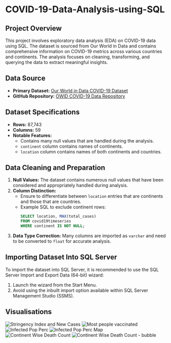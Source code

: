 # COVID-19-Data-Analysis-using-SQL

## Project Overview

This project involves exploratory data analysis (EDA) on COVID-19 data using SQL. The dataset is sourced from Our World in Data and contains comprehensive information on COVID-19 metrics across various countries and continents. The analysis focuses on cleaning, transforming, and querying the data to extract meaningful insights.

## Data Source

- **Primary Dataset:** [Our World in Data COVID-19 Dataset](https://covid.ourworldindata.org/data/owid-covid-data.xlsx)
- **GitHub Repository:** [OWID COVID-19 Data Repository](https://github.com/owid/covid-19-data/tree/master/public/data)

## Dataset Specifications

- **Rows:** 87,743
- **Columns:** 59
- **Notable Features:**
  - Contains many null values that are handled during the analysis.
  - `continent` column contains names of continents.
  - `location` column contains names of both continents and countries.

## Data Cleaning and Preparation

1. **Null Values:** The dataset contains numerous null values that have been considered and appropriately handled during analysis.
2. **Column Distinction:**
   - Ensure to differentiate between `location` entries that are continents and those that are countries.
   - Example SQL to exclude continent rows:
     ```sql
     SELECT location, MAX(total_cases)
     FROM covid19timeseries
     WHERE continent IS NOT NULL;
     ```
3. **Data Type Correction:** Many columns are imported as `varchar` and need to be converted to `float` for accurate analysis.

## Importing Dataset Into SQL Server

To import the dataset into SQL Server, it is recommended to use the SQL Server Import and Export Data (64-bit) wizard:

1. Launch the wizard from the Start Menu.
2. Avoid using the inbuilt import option available within SQL Server Management Studio (SSMS).

## Visualisations
![Stringency Index and New Cases](https://github.com/krishnarathore12/COVID-19-EDA-using-SQL/assets/86671142/f474a776-43a9-4c0d-809d-9a814b258310)
![Most people vaccinated](https://github.com/krishnarathore12/COVID-19-EDA-using-SQL/assets/86671142/9803b7b7-4a9a-4077-b338-00b17924b3fb)
![Infected Pop Perc](https://github.com/krishnarathore12/COVID-19-EDA-using-SQL/assets/86671142/58a7c5cf-5820-4998-80cc-90e6e057d525)
![Infected Pop Perc  Map](https://github.com/krishnarathore12/COVID-19-EDA-using-SQL/assets/86671142/48aa790a-18b5-4021-b0f8-048f88bc9141)
![Continent Wise Death Count](https://github.com/krishnarathore12/COVID-19-EDA-using-SQL/assets/86671142/1cb42c81-7e9d-444d-b04f-3c8fa616012e)
![Continent Wise Death Count - bubble](https://github.com/krishnarathore12/COVID-19-EDA-using-SQL/assets/86671142/1773d1f0-bae3-4b42-9b7e-bba6e8342808)

